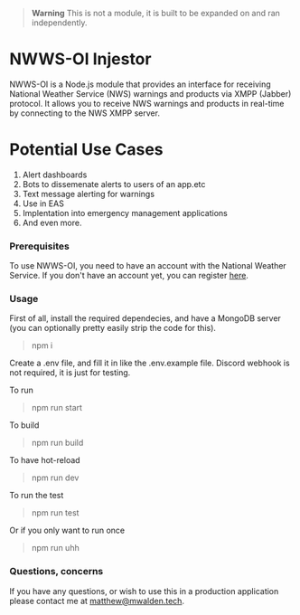 > **Warning**
> This is not a module, it is built to be expanded on and ran independently.

# NWWS-OI Injestor

NWWS-OI is a Node.js module that provides an interface for receiving National Weather Service (NWS) warnings and products via XMPP (Jabber) protocol. It allows you to receive NWS warnings and products in real-time by connecting to the NWS XMPP server.

# Potential Use Cases
1. Alert dashboards
2. Bots to dissemenate alerts to users of an app.etc
3. Text message alerting for warnings
4. Use in EAS
5. Implentation into emergency management applications
6. And even more.

### Prerequisites

To use NWWS-OI, you need to have an account with the National Weather Service. If you don't have an account yet, you can register [here](https://www.weather.gov/NWWS/nwws_oi_request).

### Usage

First of all, install the required dependecies, and have a MongoDB server (you can optionally pretty easily strip the code for this).
> npm i

Create a .env file, and fill it in like the .env.example file. Discord webhook is not required, it is just for testing.

To run
> npm run start

To build
> npm run build

To have hot-reload
> npm run dev

To run the test
> npm run test

Or if you only want to run once

> npm run uhh

### Questions, concerns

If you have any questions, or wish to use this in a production application please contact me at matthew@mwalden.tech.